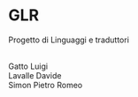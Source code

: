 # GLR
Progetto di Linguaggi e traduttori<br/>
<br/>

Gatto Luigi<br/>
Lavalle Davide<br/>
Simon Pietro Romeo
